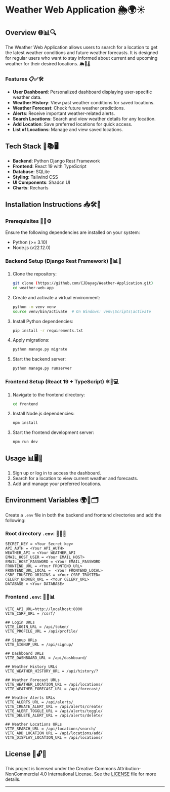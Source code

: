 # Weather Web Application 🌦️🌍☀️

## Overview 🌐📊🔍

The Weather Web Application allows users to search for a location to get the latest weather conditions and future weather forecasts. It is designed for regular users who want to stay informed about current and upcoming weather for their desired locations. 🌦️📅🌡️

### Features 📋✅🛠️

- **User Dashboard**: Personalized dashboard displaying user-specific weather data.
- **Weather History**: View past weather conditions for saved locations.
- **Weather Forecast**: Check future weather predictions.
- **Alerts**: Receive important weather-related alerts.
- **Search Locations**: Search and view weather details for any location.
- **Add Location**: Save preferred locations for quick access.
- **List of Locations**: Manage and view saved locations.

## Tech Stack 🧰📚🖥️

- **Backend**: Python Django Rest Framework
- **Frontend**: React 19 with TypeScript
- **Database**: SQLite
- **Styling**: Tailwind CSS
- **UI Components**: Shadcn UI
- **Charts**: Recharts

## Installation Instructions 📥🛠️🚀

### Prerequisites 📌🔎⚙️

Ensure the following dependencies are installed on your system:

- Python (>= 3.10)
- Node.js (v22.12.0)

### Backend Setup (Django Rest Framework) 🐍📊🔧

1. Clone the repository:

   ```bash
   git clone (https://github.com/CJDayag/Weather-Application.git)
   cd weather-web-app
   ```

2. Create and activate a virtual environment:

   ```bash
   python -m venv venv
   source venv/bin/activate  # On Windows: venv\Scripts\activate
   ```

3. Install Python dependencies:

   ```bash
   pip install -r requirements.txt
   ```

4. Apply migrations:

   ```bash
   python manage.py migrate
   ```

5. Start the backend server:

   ```bash
   python manage.py runserver
   ```

### Frontend Setup (React 19 + TypeScript) ⚛️📘💻

1. Navigate to the frontend directory:

   ```bash
   cd frontend
   ```

2. Install Node.js dependencies:

   ```bash
   npm install
   ```

3. Start the frontend development server:

   ```bash
   npm run dev
   ```

## Usage 📊🖥️🔑

1. Sign up or log in to access the dashboard.
2. Search for a location to view current weather and forecasts.
3. Add and manage your preferred locations.

## Environment Variables 🌍🔐🗂️

Create a `.env` file in both the backend and frontend directories and add the following:

### Root directory `.env`: 📂📝🔑

```
SECRET_KEY = <Your Secret key>
API_AUTH = <Your API_AUTH>
WEATHER_API = <Your WEATHER_API
EMAIL_HOST_USER = <Your EMAIL_HOST>
EMAIL_HOST_PASSWORD = <Your EMAIL_PASSWORD
FRONTEND_URL = <Your FRONTEND_URL>
FRONTEND_URL_LOCAL =  <Your FRONTEND_LOCAL>
CSRF_TRUSTED_ORIGINS = <Your CSRF_TRUSTED>
CELERY_BROKER_URL = <Your CELERY_URL>
DATABASE = <Your DATABASE>
```

### Frontend `.env`: 📁🔧📊

```
VITE_API_URL=http://localhost:8000
VITE_CSRF_URL = /csrf/

## Login URLs
VITE_LOGIN_URL = /api/token/
VITE_PROFILE_URL = /api/profile/

## Signup URLs
VITE_SIGNUP_URL = /api/signup/

## Dashboard URLs
VITE_DASHBOARD_URL = /api/dashboard/

## Weather History URLs
VITE_WEATHER_HISTORY_URL = /api/history/?

## Weather Forecast URLs
VITE_WEATHER_LOCATION_URL = /api/locations/
VITE_WEATHER_FORECAST_URL = /api/forecast/

## Weather Alerts URLs
VITE_ALERTS_URL = /api/alerts/
VITE_CREATE_ALERT_URL = /api/alerts/create/
VITE_ALERT_TOGGLE_URL = /api/alerts/toggle/
VITE_DELETE_ALERT_URL = /api/alerts/delete/

## Weather Locations URLs
VITE_SEARCH_URL = /api/locations/search/
VITE_ADD_LOCATION_URL = /api/locations/add/
VITE_DISPLAY_LOCATION_URL = /api/locations/
```

## License 📄🔓✅

This project is licensed under the Creative Commons Attribution-NonCommercial 4.0 International License. See the [LICENSE](LICENSE) file for more details.

---


